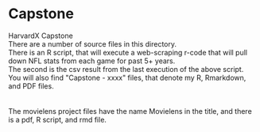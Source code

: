 # Capstone
HarvardX Capstone <br>
There are a number of source files in this directory. <br>
There is an R script, that will execute a web-scraping r-code that will pull down NFL stats from each game for past 5+ years. <br>
The second is the csv result from the last execution of the above script. <br>
You will also find "Capstone - xxxx" files, that denote my R, Rmarkdown, and PDF files.<br><br><br>
The movielens project files have the name Movielens in the title, and there is a pdf, R script, and rmd file.


